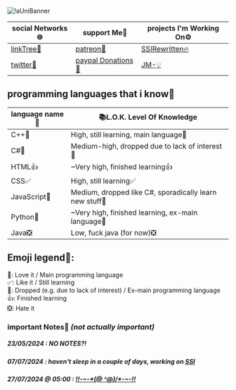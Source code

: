 ![!aUniBanner](https://github.com/user-attachments/assets/970b8cfa-e297-4195-8e99-8d217f3d5b5e)

|social Networks🌐|support Me💖|projects I'm Working On⚙️|
|-|-|-|
|[linkTree🌲](https://bit.ly/mx_info)|[patreon💚](https://patreon.com/jstmax)|[SSIRewritten🔥](https://github.com/MaxWasTakenYT/SpicetifySemiautomaticInstaller)
|[twitter🐤]()|[paypal Donations💟](https://bit.ly/mx_donate)|[JM-💡](https://github.com/maxwastakenyt/jmdash)|

## programming languages that i know🔭 
|language name📝|📚L.O.K. Level Of Knowledge|
|-|-|
|C++💟|High, still learning, main language💟|
|C#🌠|Medium-high, dropped due to lack of interest🌠|
|HTML👍|~Very high, finished learning👍|
|CSS✅|High, still learning✅|
|JavaScript🌠|Medium, dropped like C#, sporadically learn new stuff🌠|
|Python🌠|~Very high, finished learning, ex-main language🌠|
|Java❎|Low, fuck java (for now)❎|

## Emoji legend🌟:
💟: Love it / Main programming language \
✅: Like it / Still learning \
🌠: Dropped (e.g. due to lack of interest) / Ex-main programming language \
👍: Finished learning \
❎: Hate it

### important Notes📒 _(not actually important)_
##### 23/05/2024 : NO NOTES?!
##### 07/07/2024 : haven't sleep in a couple of days, working on [SSI](https://github.com/MaxWasTakenYT/SpicetifySemiautomaticInstaller/)
##### 27/07/2024 @ 05:00 : [!!-~-*](https://bit.ly/mx_info)[\(@ ^@)/](https://bit.ly/mx_info)[*-~-!!](https://bit.ly/mx_info)
